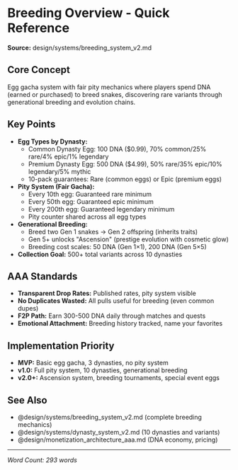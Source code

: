 # Breeding Overview - Quick Reference

**Source:** design/systems/breeding_system_v2.md

## Core Concept
Egg gacha system with fair pity mechanics where players spend DNA (earned or purchased) to breed snakes, discovering rare variants through generational breeding and evolution chains.

## Key Points
- **Egg Types by Dynasty:**
  - Common Dynasty Egg: 100 DNA ($0.99), 70% common/25% rare/4% epic/1% legendary
  - Premium Dynasty Egg: 500 DNA ($4.99), 50% rare/35% epic/10% legendary/5% mythic
  - 10-pack guarantees: Rare (common eggs) or Epic (premium eggs)
- **Pity System (Fair Gacha):**
  - Every 10th egg: Guaranteed rare minimum
  - Every 50th egg: Guaranteed epic minimum
  - Every 200th egg: Guaranteed legendary minimum
  - Pity counter shared across all egg types
- **Generational Breeding:**
  - Breed two Gen 1 snakes → Gen 2 offspring (inherits traits)
  - Gen 5+ unlocks "Ascension" (prestige evolution with cosmetic glow)
  - Breeding cost scales: 50 DNA (Gen 1×1), 200 DNA (Gen 5×5)
- **Collection Goal:** 500+ total variants across 10 dynasties

## AAA Standards
- **Transparent Drop Rates:** Published rates, pity system visible
- **No Duplicates Wasted:** All pulls useful for breeding (even common dupes)
- **F2P Path:** Earn 300-500 DNA daily through matches and quests
- **Emotional Attachment:** Breeding history tracked, name your favorites

## Implementation Priority
- **MVP:** Basic egg gacha, 3 dynasties, no pity system
- **v1.0:** Full pity system, 10 dynasties, generational breeding
- **v2.0+:** Ascension system, breeding tournaments, special event eggs

## See Also
- @design/systems/breeding_system_v2.md (complete breeding mechanics)
- @design/systems/dynasty_system_v2.md (10 dynasties and variants)
- @design/monetization_architecture_aaa.md (DNA economy, pricing)

---

*Word Count: 293 words*
